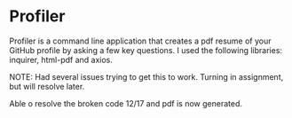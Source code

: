 # Profiler

Profiler is a command line application that creates a pdf resume of your GitHub profile by asking a few key questions.
I used the following libraries: inquirer, html-pdf and axios.


NOTE: Had several issues trying to get this to work. Turning in assignment, but will resolve later. 

Able o resolve the broken code 12/17 and pdf is now generated.